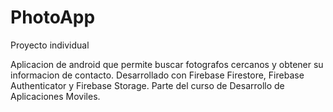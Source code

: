 # PhotoApp
Proyecto individual

Aplicacion de android que permite buscar fotografos cercanos y obtener su informacion de contacto.
Desarrollado con Firebase Firestore, Firebase Authenticator y Firebase Storage.
Parte del curso de Desarrollo de Aplicaciones Moviles.
